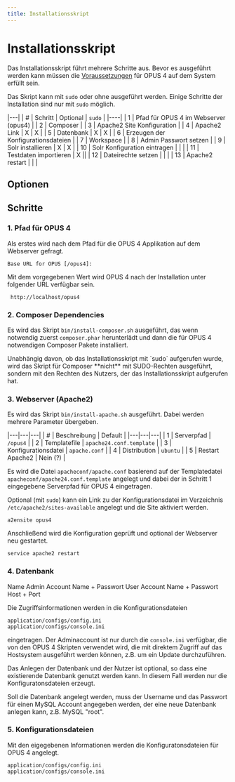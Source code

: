 ```yaml
---
title: Installationsskript
---
```


# Installationsskript

Das Installationsskript führt mehrere Schritte aus. Bevor es 
ausgeführt werden kann müssen die [Voraussetzungen](requirements.html)
für OPUS 4 auf dem System erfüllt sein.

Das Skript kann mit `sudo` oder ohne ausgeführt werden. Einige Schritte
der Installation sind nur mit `sudo` möglich.

|---|
| # | Schritt | Optional | `sudo` |
|----|
| 1 | Pfad für OPUS 4 im Webserver (opus4) |
| 2 | Composer |
| 3 | Apache2 Site Konfiguration |
| 4 | Apache2 Link | X | X |
| 5 | Datenbank | X | X |
| 6 | Erzeugen der Konfigurationsdateien |
| 7 | Workspace |
| 8 | Admin Passwort setzen |
| 9 | Solr installieren | X | X |
| 10 | Solr Konfiguration eintragen | | |
| 11 | Testdaten importieren | X ||
| 12 | Dateirechte setzen | | |
| 13 | Apache2 restart | | |

## Optionen

## Schritte

### 1. Pfad für OPUS 4

Als erstes wird nach dem Pfad für die OPUS 4 Applikation auf dem 
Webserver gefragt.

    Base URL for OPUS [/opus4]: 
    
Mit dem vorgegebenen Wert wird OPUS 4 nach der Installation unter
folgender URL verfügbar sein.
     
     http://localhost/opus4 
     
### 2. Composer Dependencies

Es wird das Skript `bin/install-composer.sh` ausgeführt, das wenn 
notwendig zuerst `composer.phar` herunterlädt und dann die für OPUS 4 
notwendigen Composer Pakete installiert. 

<p class="warning" markdown="1">
Unabhängig davon, ob das Installationsskript mit `sudo` aufgerufen wurde,
wird das Skript für Composer **nicht** mit SUDO-Rechten ausgeführt, sondern
mit den Rechten des Nutzers, der das Installationsskript aufgerufen hat.
</p>

### 3. Webserver (Apache2)

Es wird das Skript `bin/install-apache.sh` ausgeführt. Dabei werden 
mehrere Parameter übergeben.

|---|---|---|
| # | Beschreibung  | Default |
|---|---|---|
| 1 | Serverpfad | `/opus4` |
| 2 | Templatefile | `apache24.conf.template` |
| 3 | Konfigurationsdatei | `apache.conf` |
| 4 | Distribution | `ubuntu` |
| 5 | Restart Apache2 | Nein (?) |

Es wird die Datei `apacheconf/apache.conf` basierend auf der Templatedatei
`apacheconf/apache24.conf.template` angelegt und dabei der in Schritt 1
eingegebene Serverpfad für OPUS 4 eingetragen.

Optional (mit `sudo`) kann ein Link zu der Konfigurationsdatei im 
Verzeichnis `/etc/apache2/sites-available` angelegt und die Site 
aktiviert werden.

    a2ensite opus4
    
Anschließend wird die Konfiguration geprüft und optional der Webserver
neu gestartet.

    service apache2 restart

### 4. Datenbank

Name
Admin Account Name + Passwort
User Account Name + Passwort
Host + Port

Die Zugriffsinformationen werden in die Konfigurationsdateien

    application/configs/config.ini
    application/configs/console.ini
    
eingetragen. Der Adminaccount ist nur durch die `console.ini` verfügbar,
die von den OPUS 4 Skripten verwendet wird, die mit direktem Zugriff auf
das Hostsystem ausgeführt werden können, z.B. um ein Update durchzuführen.

Das Anlegen der Datenbank und der Nutzer ist optional, so dass eine 
existierende Datenbank genutzt werden kann. In diesem Fall werden nur
die Konfiguratonsdateien erzeugt.

Soll die Datenbank angelegt werden, muss der Username und das Passwort
für einen MySQL Account angegeben werden, der eine neue Datenbank anlegen
kann, z.B. MySQL "root".

### 5. Konfigurationsdateien

Mit den eigegebenen Informationen werden die Konfiguratonsdateien für 
OPUS 4 angelegt.

    application/configs/config.ini
    application/configs/console.ini
    
    